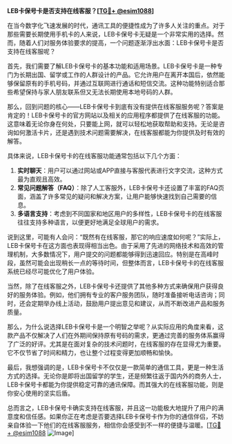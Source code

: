 **LEB卡保号卡是否支持在线客服？[[TG💪+ @esim1088](https://t.me/s/esim1088)]**

在当今数字化飞速发展的时代，通讯工具的便捷性成为了许多人关注的重点。对于那些需要长期使用手机卡的人来说，LEB卡保号卡无疑是一个非常实用的选择。然而，随着人们对服务体验要求的提高，一个问题逐渐浮出水面：LEB卡保号卡是否支持在线客服呢？

首先，我们需要了解LEB卡保号卡的基本功能和适用场景。LEB卡保号卡是一种专门为长期出国、留学或工作的人群设计的产品。它允许用户在离开本国后，依然能够保留原有的手机号码，并通过互联网进行通话和短信交流。这种功能特别适合那些希望保持与家人朋友联系但又无法长期使用本地号码的人群。

那么，回到问题的核心——LEB卡保号卡到底有没有提供在线客服服务呢？答案是肯定的！LEB卡保号卡的官方网站以及相关的应用程序都提供了在线客服的功能。这意味着无论你身在何处，只要能上网，就可以轻松地获取帮助和支持。无论是咨询如何激活卡片，还是遇到技术问题需要解决，在线客服都能为你提供及时有效的解答。

具体来说，LEB卡保号卡的在线客服功能通常包括以下几个方面：

1. **实时聊天**：用户可以通过网站或APP直接与客服代表进行文字交流，这种方式最为直观且高效。
2. **常见问题解答（FAQ）**：除了人工客服外，LEB卡保号卡还设置了丰富的FAQ页面，涵盖了许多常见的疑问和解决方案，让用户能够快速找到自己需要的信息。
3. **多语言支持**：考虑到不同国家和地区用户的多样性，LEB卡保号卡的在线客服往往支持多种语言，以便更好地满足全球用户的需求。

说到这里，可能有人会问：“既然有在线客服，那它的响应速度如何呢？”实际上，LEB卡保号卡在这方面也表现得相当出色。由于采用了先进的网络技术和高效的管理机制，大多数情况下，用户提交的问题都能够得到迅速回应。特别是在高峰时段，虽然可能会出现稍长一点的等待时间，但整体而言，LEB卡保号卡的在线客服系统已经尽可能优化了用户体验。

当然，除了在线客服之外，LEB卡保号卡还提供了其他多种方式来确保用户获得良好的服务体验。例如，他们拥有专业的客户服务团队，随时准备接听电话咨询；同时，还会定期举办线上活动，鼓励用户提出意见和建议，从而不断改进产品和服务质量。

那么，为什么说选择LEB卡保号卡是一个明智之举呢？从实际应用的角度来看，这款产品不仅解决了人们在外期间保持原有号码的需求，更通过完善的服务体系赢得了广泛的好评。尤其是在面对复杂的技术问题时，在线客服的存在显得尤为重要。它不仅节省了时间和精力，也让整个过程变得更加顺畅和愉快。

最后，我想强调的是，LEB卡保号卡不仅仅是一款简单的通信工具，更是一种生活方式的选择。无论你是即将出国留学的学生，还是频繁往返于国内外的商务人士，LEB卡保号卡都能为你提供稳定可靠的通讯保障。而其强大的在线客服功能，则是你安心使用的坚实后盾。

总而言之，LEB卡保号卡确实支持在线客服，并且这一功能极大地提升了用户的满意度和信任感。如果你正在考虑是否要选择LEB卡保号卡作为你的通信伴侣，不妨亲自体验一下他们的在线客服服务，相信你会感受到不一样的便捷与温暖。[[TG💪+ @esim1088](https://t.me/s/esim1088) ![Image](https://i.postimg.cc/4NQfJmqS/Snipaste-2025-05-13-00-14-12.png)]